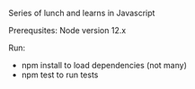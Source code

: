 Series of lunch and learns in Javascript

Prerequsites: Node version 12.x

Run:
 - npm install to load dependencies (not many)
 - npm test to run tests
